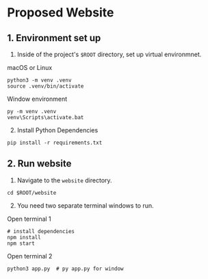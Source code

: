# Proposed Website

## 1. Environment set up

1) Inside of the project's `$ROOT` directory, set up virtual environmnet.

macOS or Linux
```
python3 -m venv .venv
source .venv/bin/activate
```

Window environment 
```
py -m venv .venv
venv\Scripts\activate.bat
```

2) Install Python Dependencies
```
pip install -r requirements.txt
```

## 2. Run website

1) Navigate to the `website` directory.
```
cd $ROOT/website
```

2) You need two separate terminal windows to run.

Open terminal 1
```
# install dependencies
npm install
npm start
```

Open terminal 2
```
python3 app.py  # py app.py for window
```

